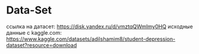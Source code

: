 # Data-Set
ссылка на датасет: https://disk.yandex.ru/d/vmztqQWmImy0HQ
исходные данные с kaggle.com: https://www.kaggle.com/datasets/adilshamim8/student-depression-dataset?resource=download
